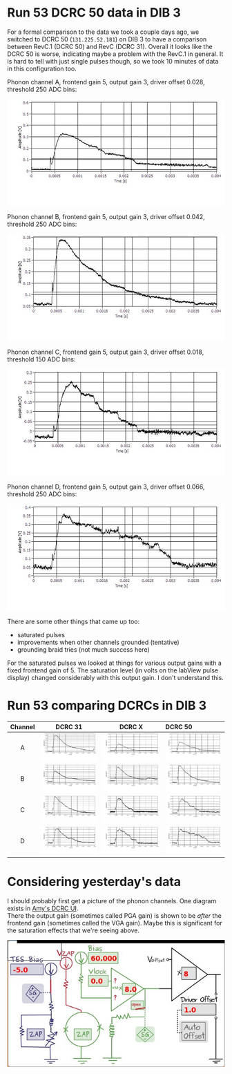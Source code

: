 Run 53 DCRC 50 data in DIB 3
============================

For a formal comparison to the data we took a couple days ago, we switched to DCRC 50
(`131.225.52.181`) on DIB 3 to have a comparison between RevC.1 (DCRC 50) and RevC (DCRC 31).
Overall it looks like the DCRC 50 is worse, indicating maybe a problem with the RevC.1 in general.
It is hard to tell with just single pulses though, so we took 10 minutes of data in this
configuration too. 

Phonon channel A, frontend gain 5, output gain 3, driver offset 0.028, threshold 250 ADC bins:

![Channel A](figures/DIB3_DCRC_50_PA_FG5_OG3_DOn028_T250.JPG)

Phonon channel B, frontend gain 5, output gain 3, driver offset 0.042, threshold 250 ADC bins:

![Channel B](figures/DIB3_DCRC_50_PB_FG5_OG3_DOp042_T250.JPG)

Phonon channel C, frontend gain 5, output gain 3, driver offset 0.018, threshold 150 ADC bins:

![Channel C](figures/DIB3_DCRC_50_PC_FG5_OG3_DOp018_T150.JPG)

Phonon channel D, frontend gain 5, output gain 3, driver offset 0.066, threshold 250 ADC bins:

![Channel D](figures/DIB3_DCRC_50_PD_FG5_OG3_DOp066_T250.JPG)

There are some other things that came up too:

* saturated pulses
* improvements when other channels grounded (tentative)
* grounding braid tries (not much success here)

For the saturated pulses we looked at things for various output gains with a fixed frontend gain
of 5.  The saturation level (in volts on the labView pulse display) changed considerably with this
output gain.  I don't understand this. 



Run 53 comparing DCRCs in DIB 3
===============================

Channel | DCRC 31 | DCRC X | DCRC 50
:------------:|:----------------:|:------------------:|:------------------
A | ![Channel A](figures/DIB3_DCRC_31_PA_FG5_OG4_DOn048_T250.JPG)| ![Channel A](figures/DIB3_DCRC_X_PA_FG5_OG3_DOp058_T250.JPG)| ![Channel A](figures/DIB3_DCRC_50_PA_FG5_OG3_DOn028_T250.JPG)
B | ![Channel B](figures/DIB3_DCRC_31_PB_FG5_OG4_DOn008_T50.JPG)| ![Channel B](figures/DIB3_DCRC_X_PB_FG5_OG3_DOp030_T250.JPG)| ![Channel B](figures/DIB3_DCRC_50_PB_FG5_OG3_DOp042_T250.JPG)
C | ![Channel C](figures/DIB3_DCRC_31_PC_FG5_OG4_DOn656_T250.JPG)| ![Channel C](figures/DIB3_DCRC_X_PC_FG5_OG3_DOp038_T250.JPG)| ![Channel C](figures/DIB3_DCRC_50_PC_FG5_OG3_DOp018_T150.JPG)
D | ![Channel D](figures/DIB3_DCRC_31_PD_FG5_OG4_DOn502_T250_bad.JPG)| ![Channel D](figures/DIB3_DCRC_X_PD_FG5_OG3_DOp076_T250_noise.JPG)| ![Channel D](figures/DIB3_DCRC_50_PD_FG5_OG3_DOp066_T250.JPG)
Considering yesterday's data
============================

I should probably first get a picture of the phonon channels. One diagram exists in [Amy's DCRC UI](http://dcrc01.triumf.ca:8081/CS/aroberts/dcrc_ui/dcrc.html).  
There the output gain (sometimes called PGA gain) is shown to be *after* the frontend gain
(sometimes called the VGA gain).  Maybe this is significant for the saturation effects that we're
seeing above. 

![Phonon circuit](figures/phononCircuit.jpg)
